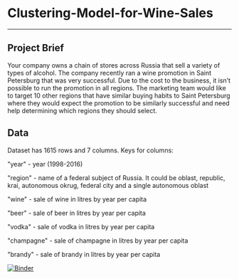 # Clustering-Model-for-Wine-Sales
-----------------------------
## Project Brief

Your company owns a chain of stores across Russia that sell a variety of types of alcohol. The company recently ran a wine promotion in Saint Petersburg that was very successful. Due to the cost to the business, it isn’t possible to run the promotion in all regions. The marketing team would like to target 10 other regions that have similar buying habits to Saint Petersburg where they would expect the promotion to be similarly successful and need help determining which regions they should select.

## Data

Dataset has 1615 rows and 7 columns. Keys for columns:

"year" - year (1998-2016)

"region" - name of a federal subject of Russia. It could be oblast, republic, krai, autonomous okrug, federal city and a single autonomous oblast

"wine" - sale of wine in litres by year per capita

"beer" - sale of beer in litres by year per capita

"vodka" - sale of vodka in litres by year per capita

"champagne" - sale of champagne in litres by year per capita

"brandy" - sale of brandy in litres by year per capita



[![Binder](https://mybinder.org/badge_logo.svg)](https://mybinder.org/v2/gh/henzar5/Clustering-Model-for-Wine-Sales/main)
